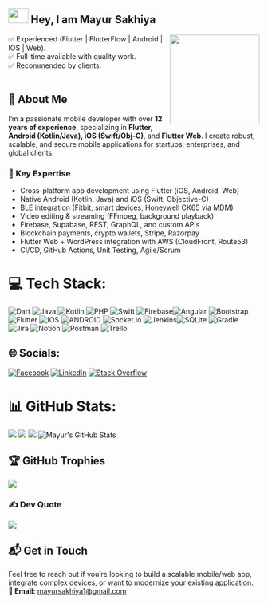 ## <img src="https://media.tenor.com/images/30169e4a670daf12443df7d2dd140176/tenor.gif" width="40px" height="30px"/> Hey, I am Mayur Sakhiya
<img height="180em" align="right" src="https://user-images.githubusercontent.com/59374587/153518639-7a26f075-9621-4c47-bae8-e46c957d09a7.png"/>
✅ Experienced (Flutter | FlutterFlow | Android | IOS | Web).<br/>  
✅ Full-time available with quality work.<br/>
✅ Recommended by clients.<br/><br/>

## 🚀 About Me

I’m a passionate mobile developer with over **12 years of experience**, specializing in **Flutter, Android (Kotlin/Java), iOS (Swift/Obj-C)**, and **Flutter Web**. I create robust, scalable, and secure mobile applications for startups, enterprises, and global clients.  

### 🔑 Key Expertise
- Cross-platform app development using Flutter (iOS, Android, Web)
- Native Android (Kotlin, Java) and iOS (Swift, Objective-C)
- BLE integration (Fitbit, smart devices, Honeywell CK65 via MDM)
- Video editing & streaming (FFmpeg, background playback)
- Firebase, Supabase, REST, GraphQL, and custom APIs
- Blockchain payments, crypto wallets, Stripe, Razorpay
- Flutter Web + WordPress integration with AWS (CloudFront, Route53)
- CI/CD, GitHub Actions, Unit Testing, Agile/Scrum

# 💻 Tech Stack:
![Dart](https://img.shields.io/badge/dart-%230175C2.svg?style=flat&logo=dart&logoColor=white) ![Java](https://img.shields.io/badge/java-%23ED8B00.svg?style=flat&logo=java&logoColor=white) ![Kotlin](https://img.shields.io/badge/kotlin-%230095D5.svg?style=flat&logo=kotlin&logoColor=white) ![PHP](https://img.shields.io/badge/php-%23777BB4.svg?style=flat&logo=php&logoColor=white) ![Swift](https://img.shields.io/badge/swift-F54A2A?style=flat&logo=swift&logoColor=white)  ![Firebase](https://img.shields.io/badge/firebase-%23039BE5.svg?style=flat&logo=firebase)![Angular](https://img.shields.io/badge/angular-%23DD0031.svg?style=flat&logo=angular&logoColor=white) ![Bootstrap](https://img.shields.io/badge/bootstrap-%23563D7C.svg?style=flat&logo=bootstrap&logoColor=white) ![Flutter](https://img.shields.io/badge/Flutter-%2302569B.svg?style=flat&logo=Flutter&logoColor=white) ![IOS](https://img.shields.io/badge/IOS-%2320232a.svg?style=flat&logo=apple&logoColor=white) ![ANDROID](https://img.shields.io/badge/android-%2320232a.svg?style=flat&logo=android&logoColor=%a4c639) ![Socket.io](https://img.shields.io/badge/Socket.io-black?style=flat&logo=socket.io&badgeColor=010101) ![Jenkins](https://img.shields.io/badge/jenkins-%232C5263.svg?style=flat&logo=jenkins&logoColor=white)![SQLite](https://img.shields.io/badge/sqlite-%2307405e.svg?style=flat&logo=sqlite&logoColor=white) ![Gradle](https://img.shields.io/badge/Gradle-02303A.svg?style=flat&logo=Gradle&logoColor=white) ![Jira](https://img.shields.io/badge/jira-%230A0FFF.svg?style=flat&logo=jira&logoColor=white) ![Notion](https://img.shields.io/badge/Notion-%23000000.svg?style=flat&logo=notion&logoColor=white) ![Postman](https://img.shields.io/badge/Postman-FF6C37?style=flat&logo=postman&logoColor=white) ![Trello](https://img.shields.io/badge/Trello-%23026AA7.svg?style=flat&logo=Trello&logoColor=white)

## 🌐 Socials:
[![Facebook](https://img.shields.io/badge/Facebook-%231877F2.svg?logo=Facebook&logoColor=white)](https://facebook.com/mayur.sakhiya.9) [![LinkedIn](https://img.shields.io/badge/LinkedIn-%230077B5.svg?logo=linkedin&logoColor=white)](https://linkedin.com/in/mayursakhiya) [![Stack Overflow](https://img.shields.io/badge/-Stackoverflow-FE7A16?logo=stack-overflow&logoColor=white)](https://stackoverflow.com/users/2050000) 

# 📊 GitHub Stats:
![](https://github-readme-stats.vercel.app/api?username=mayursakhiya&theme=gotham&hide_border=false&include_all_commits=true&count_private=true)
![](https://github-readme-streak-stats.herokuapp.com/?user=mayursakhiya&theme=gotham&hide_border=false)
![](https://github-readme-stats.vercel.app/api/top-langs/?username=mayursakhiya&theme=gotham&hide_border=false&include_all_commits=true&count_private=true&layout=compact)
![Mayur's GitHub Stats](https://github-readme-stats.vercel.app/api?username=mayursakhiya&show_icons=true&theme=radical)

## 🏆 GitHub Trophies
![](https://github-profile-trophy.vercel.app/?username=mayursakhiya&theme=juicyfresh&no-frame=false&no-bg=false&margin-w=4)

### ✍️ Dev Quote
![](https://quotes-github-readme.vercel.app/api?type=horizontal&theme=merko)

## 📬 Get in Touch
Feel free to reach out if you’re looking to build a scalable mobile/web app, integrate complex devices, or want to modernize your existing application.
**📧 Email:** mayursakhiya1@gmail.com 
